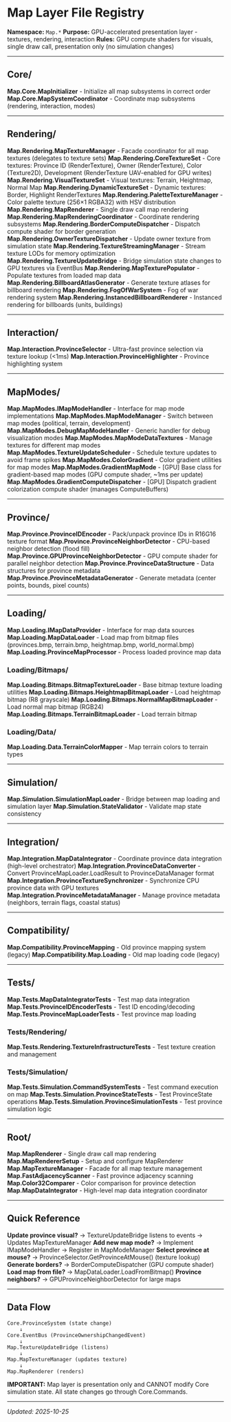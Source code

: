 # Map Layer File Registry
**Namespace:** `Map.*`
**Purpose:** GPU-accelerated presentation layer - textures, rendering, interaction
**Rules:** GPU compute shaders for visuals, single draw call, presentation only (no simulation changes)

---

## Core/
**Map.Core.MapInitializer** - Initialize all map subsystems in correct order
**Map.Core.MapSystemCoordinator** - Coordinate map subsystems (rendering, interaction, modes)

---

## Rendering/
**Map.Rendering.MapTextureManager** - Facade coordinator for all map textures (delegates to texture sets)
**Map.Rendering.CoreTextureSet** - Core textures: Province ID (RenderTexture), Owner (RenderTexture), Color (Texture2D), Development (RenderTexture UAV-enabled for GPU writes)
**Map.Rendering.VisualTextureSet** - Visual textures: Terrain, Heightmap, Normal Map
**Map.Rendering.DynamicTextureSet** - Dynamic textures: Border, Highlight RenderTextures
**Map.Rendering.PaletteTextureManager** - Color palette texture (256×1 RGBA32) with HSV distribution
**Map.Rendering.MapRenderer** - Single draw call map rendering
**Map.Rendering.MapRenderingCoordinator** - Coordinate rendering subsystems
**Map.Rendering.BorderComputeDispatcher** - Dispatch compute shader for border generation
**Map.Rendering.OwnerTextureDispatcher** - Update owner texture from simulation state
**Map.Rendering.TextureStreamingManager** - Stream texture LODs for memory optimization
**Map.Rendering.TextureUpdateBridge** - Bridge simulation state changes to GPU textures via EventBus
**Map.Rendering.MapTexturePopulator** - Populate textures from loaded map data
**Map.Rendering.BillboardAtlasGenerator** - Generate texture atlases for billboard rendering
**Map.Rendering.FogOfWarSystem** - Fog of war rendering system
**Map.Rendering.InstancedBillboardRenderer** - Instanced rendering for billboards (units, buildings)

---

## Interaction/
**Map.Interaction.ProvinceSelector** - Ultra-fast province selection via texture lookup (<1ms)
**Map.Interaction.ProvinceHighlighter** - Province highlighting system

---

## MapModes/
**Map.MapModes.IMapModeHandler** - Interface for map mode implementations
**Map.MapModes.MapModeManager** - Switch between map modes (political, terrain, development)
**Map.MapModes.DebugMapModeHandler** - Generic handler for debug visualization modes
**Map.MapModes.MapModeDataTextures** - Manage textures for different map modes
**Map.MapModes.TextureUpdateScheduler** - Schedule texture updates to avoid frame spikes
**Map.MapModes.ColorGradient** - Color gradient utilities for map modes
**Map.MapModes.GradientMapMode** - [GPU] Base class for gradient-based map modes (GPU compute shader, ~1ms per update)
**Map.MapModes.GradientComputeDispatcher** - [GPU] Dispatch gradient colorization compute shader (manages ComputeBuffers)

---

## Province/
**Map.Province.ProvinceIDEncoder** - Pack/unpack province IDs in R16G16 texture format
**Map.Province.ProvinceNeighborDetector** - CPU-based neighbor detection (flood fill)
**Map.Province.GPUProvinceNeighborDetector** - GPU compute shader for parallel neighbor detection
**Map.Province.ProvinceDataStructure** - Data structures for province metadata
**Map.Province.ProvinceMetadataGenerator** - Generate metadata (center points, bounds, pixel counts)

---

## Loading/
**Map.Loading.IMapDataProvider** - Interface for map data sources
**Map.Loading.MapDataLoader** - Load map from bitmap files (provinces.bmp, terrain.bmp, heightmap.bmp, world_normal.bmp)
**Map.Loading.ProvinceMapProcessor** - Process loaded province map data

### Loading/Bitmaps/
**Map.Loading.Bitmaps.BitmapTextureLoader** - Base bitmap texture loading utilities
**Map.Loading.Bitmaps.HeightmapBitmapLoader** - Load heightmap bitmap (R8 grayscale)
**Map.Loading.Bitmaps.NormalMapBitmapLoader** - Load normal map bitmap (RGB24)
**Map.Loading.Bitmaps.TerrainBitmapLoader** - Load terrain bitmap

### Loading/Data/
**Map.Loading.Data.TerrainColorMapper** - Map terrain colors to terrain types

---

## Simulation/
**Map.Simulation.SimulationMapLoader** - Bridge between map loading and simulation layer
**Map.Simulation.StateValidator** - Validate map state consistency

---

## Integration/
**Map.Integration.MapDataIntegrator** - Coordinate province data integration (high-level orchestrator)
**Map.Integration.ProvinceDataConverter** - Convert ProvinceMapLoader.LoadResult to ProvinceDataManager format
**Map.Integration.ProvinceTextureSynchronizer** - Synchronize CPU province data with GPU textures
**Map.Integration.ProvinceMetadataManager** - Manage province metadata (neighbors, terrain flags, coastal status)

---

## Compatibility/
**Map.Compatibility.ProvinceMapping** - Old province mapping system (legacy)
**Map.Compatibility.Map.Loading** - Old map loading code (legacy)

---

## Tests/
**Map.Tests.MapDataIntegratorTests** - Test map data integration
**Map.Tests.ProvinceIDEncoderTests** - Test ID encoding/decoding
**Map.Tests.ProvinceMapLoaderTests** - Test province map loading

### Tests/Rendering/
**Map.Tests.Rendering.TextureInfrastructureTests** - Test texture creation and management

### Tests/Simulation/
**Map.Tests.Simulation.CommandSystemTests** - Test command execution on map
**Map.Tests.Simulation.ProvinceStateTests** - Test ProvinceState operations
**Map.Tests.Simulation.ProvinceSimulationTests** - Test province simulation logic

---

## Root/
**Map.MapRenderer** - Single draw call map rendering
**Map.MapRendererSetup** - Setup and configure MapRenderer
**Map.MapTextureManager** - Facade for all map texture management
**Map.FastAdjacencyScanner** - Fast province adjacency scanning
**Map.Color32Comparer** - Color comparison for province detection
**Map.MapDataIntegrator** - High-level map data integration coordinator

---

## Quick Reference
**Update province visual?** → TextureUpdateBridge listens to events → Updates MapTextureManager
**Add new map mode?** → Implement IMapModeHandler → Register in MapModeManager
**Select province at mouse?** → ProvinceSelector.GetProvinceAtMouse() (texture lookup)
**Generate borders?** → BorderComputeDispatcher (GPU compute shader)
**Load map from file?** → MapDataLoader.LoadFromBitmap()
**Province neighbors?** → GPUProvinceNeighborDetector for large maps

---

## Data Flow
```
Core.ProvinceSystem (state change)
    ↓
Core.EventBus (ProvinceOwnershipChangedEvent)
    ↓
Map.TextureUpdateBridge (listens)
    ↓
Map.MapTextureManager (updates texture)
    ↓
Map.MapRenderer (renders)
```

**IMPORTANT:** Map layer is presentation only and CANNOT modify Core simulation state. All state changes go through Core.Commands.

---

*Updated: 2025-10-25*
